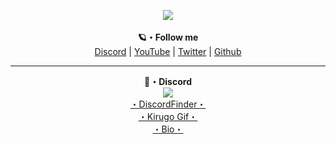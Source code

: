 <p align="center">
  <img src="https://cdn.discordapp.com/attachments/830017878270935083/867085562325237760/image6.gif"><br><br>
  <b>🪐・Follow me</b><br>
  <a href="https://discord.gg/6CnMmWVh">Discord</a> |
  <a href="https://www.youtube.com/channel/UCUX_EuamYUW3VtsRVgl6wKQ">YouTube</a> |
  <a href="https://twitter.com/zit_le_noir">Twitter</a> |
  <a href="https://github.com/zitwo">Github</a>
  <br>
</p>

-----

<p align="center">
  <b>💫・Discord</b><br>
  <img src="https://discord.c99.nl/widget/theme-4/852639397232246786.png"><br>
  <a href="https://discord.gg/finder">・DiscordFinder・</a><br>
  <a href="https://discord.gg/krg">・Kirugo Gif・</a><br>
  <a href="https://discords.com/bio/p/217">・Bio・</a>
  <br>
  <br>
</p>

